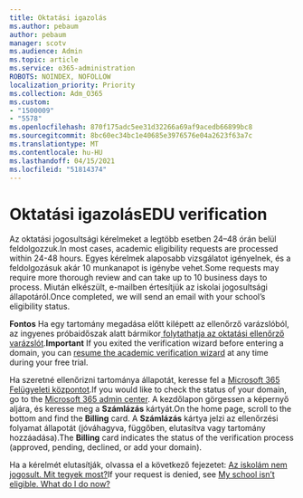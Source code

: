 ```yaml
---
title: Oktatási igazolás
ms.author: pebaum
author: pebaum
manager: scotv
ms.audience: Admin
ms.topic: article
ms.service: o365-administration
ROBOTS: NOINDEX, NOFOLLOW
localization_priority: Priority
ms.collection: Adm_O365
ms.custom:
- "1500009"
- "5578"
ms.openlocfilehash: 870f175adc5ee31d32266a69af9acedb66899bc8
ms.sourcegitcommit: 8bc60ec34bc1e40685e3976576e04a2623f63a7c
ms.translationtype: MT
ms.contentlocale: hu-HU
ms.lasthandoff: 04/15/2021
ms.locfileid: "51814374"
---
```

# <a name="edu-verification"></a><span data-ttu-id="e0974-102">Oktatási igazolás</span><span class="sxs-lookup"><span data-stu-id="e0974-102">EDU verification</span></span>

<span data-ttu-id="e0974-103">Az oktatási jogosultsági kérelmeket a legtöbb esetben 24–48 órán belül feldolgozzuk.</span><span class="sxs-lookup"><span data-stu-id="e0974-103">In most cases, academic eligibility requests are processed within 24-48 hours.</span></span> <span data-ttu-id="e0974-104">Egyes kérelmek alaposabb vizsgálatot igényelnek, és a feldolgozásuk akár 10 munkanapot is igénybe vehet.</span><span class="sxs-lookup"><span data-stu-id="e0974-104">Some requests may require more thorough review and can take up to 10 business days to process.</span></span> <span data-ttu-id="e0974-105">Miután elkészült, e-mailben értesítjük az iskolai jogosultsági állapotáról.</span><span class="sxs-lookup"><span data-stu-id="e0974-105">Once completed, we will send an email with your school’s eligibility status.</span></span>

<span data-ttu-id="e0974-106">**Fontos** Ha egy tartomány megadása előtt kilépett az ellenőrző varázslóból, az ingyenes próbaidőszak alatt bármikor[ folytathatja az oktatási ellenőrző varázslót](https://go.microsoft.com/fwlink/p/?linkid=2135255).</span><span class="sxs-lookup"><span data-stu-id="e0974-106">**Important** If you exited the verification wizard before entering a domain, you can [resume the academic verification wizard](https://go.microsoft.com/fwlink/p/?linkid=2135255) at any time during your free trial.</span></span>

<span data-ttu-id="e0974-107">Ha szeretné ellenőrizni tartománya állapotát, keresse fel a [Microsoft 365 Felügyeleti központot](https://go.microsoft.com/fwlink/p/?linkid=2024339).</span><span class="sxs-lookup"><span data-stu-id="e0974-107">If you would like to check the status of your domain, go to the [Microsoft 365 admin center](https://go.microsoft.com/fwlink/p/?linkid=2024339).</span></span> <span data-ttu-id="e0974-108">A kezdőlapon görgessen a képernyő aljára, és keresse meg a **Számlázás** kártyát.</span><span class="sxs-lookup"><span data-stu-id="e0974-108">On the home page, scroll to the bottom and find the **Billing** card.</span></span> <span data-ttu-id="e0974-109">A **Számlázás** kártya jelzi az ellenőrzési folyamat állapotát (jóváhagyva, függőben, elutasítva vagy tartomány hozzáadása).</span><span class="sxs-lookup"><span data-stu-id="e0974-109">The **Billing** card indicates the status of the verification process (approved, pending, declined, or add your domain).</span></span>

<span data-ttu-id="e0974-110">Ha a kérelmét elutasítják, olvassa el a következő fejezetet: [Az iskolám nem jogosult. Mit tegyek most?](https://docs.microsoft.com/microsoft-365/commerce/subscriptions/verify-academic-eligibility#my-school-isnt-eligible-what-do-i-do-now)</span><span class="sxs-lookup"><span data-stu-id="e0974-110">If your request is denied, see [My school isn’t eligible. What do I do now?](https://docs.microsoft.com/microsoft-365/commerce/subscriptions/verify-academic-eligibility#my-school-isnt-eligible-what-do-i-do-now)</span></span>